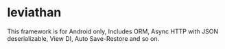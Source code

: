 # leviathan
This framework is for Android only, Includes ORM, Async HTTP with JSON deserializable, View DI, Auto Save-Restore and so on.
